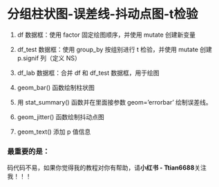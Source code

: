 # 分组柱状图-误差线-抖动点图-t检验

1. df 数据框：使用 factor 固定绘图顺序，并使用 mutate 创建新变量

2. df_test 数据框：使用 group_by 按组别进行 t 检验，并使用 mutate 创建 p.signif 列（定义 NS）

3. df_lab 数据框：合并 df 和 df_test 数据框，用于绘图

4. geom_bar() 函数绘制柱状图

5. 用 stat_summary() 函数并在里面接参数 geom=’errorbar’ 绘制误差线。

6. geom_jitter() 函数绘制抖动点图

7. geom_text() 添加 p 值信息

### 最重要的是：

码代码不易，如果你觉得我的教程对你有帮助，请**小红书 - Ttian6688**关注我！！！

